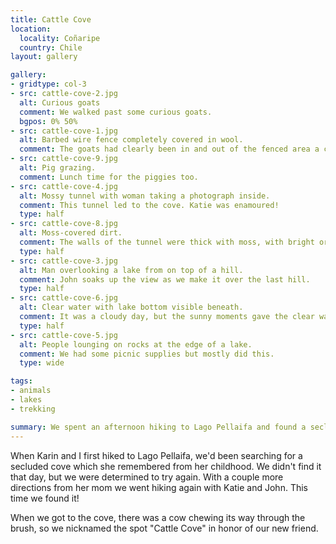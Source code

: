 ```yaml
---
title: Cattle Cove
location:
  locality: Coñaripe
  country: Chile
layout: gallery

gallery:
- gridtype: col-3
- src: cattle-cove-2.jpg
  alt: Curious goats
  comment: We walked past some curious goats.
  bgpos: 0% 50%
- src: cattle-cove-1.jpg
  alt: Barbed wire fence completely covered in wool.
  comment: The goats had clearly been in and out of the fenced area a couple times before.
- src: cattle-cove-9.jpg
  alt: Pig grazing.
  comment: Lunch time for the piggies too.
- src: cattle-cove-4.jpg
  alt: Mossy tunnel with woman taking a photograph inside.
  comment: This tunnel led to the cove. Katie was enamoured!
  type: half
- src: cattle-cove-8.jpg
  alt: Moss-covered dirt.
  comment: The walls of the tunnel were thick with moss, with bright orange dirt underneath. Fantastic work, nature!
  type: half
- src: cattle-cove-3.jpg
  alt: Man overlooking a lake from on top of a hill.
  comment: John soaks up the view as we make it over the last hill.
  type: half
- src: cattle-cove-6.jpg
  alt: Clear water with lake bottom visible beneath.
  comment: It was a cloudy day, but the sunny moments gave the clear water a brilliant shine.
  type: half
- src: cattle-cove-5.jpg
  alt: People lounging on rocks at the edge of a lake.
  comment: We had some picnic supplies but mostly did this.
  type: wide

tags:
- animals
- lakes
- trekking

summary: We spent an afternoon hiking to Lago Pellaifa and found a secluded little cove to relax at.
---
```


When Karin and I first hiked to Lago Pellaifa, we'd been searching for a secluded cove which she remembered from her childhood. We didn't find it that day, but we were determined to try again. With a couple more directions from her mom we went hiking again with Katie and John. This time we found it!

When we got to the cove, there was a cow chewing its way through the brush, so we nicknamed the spot "Cattle Cove" in honor of our new friend.
